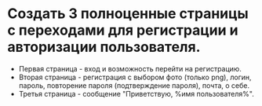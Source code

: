 # Создать 3 полноценные страницы с переходами для регистрации и авторизации пользователя. 

- Первая страница - вход и возможность перейти на регистрацию. 
- Вторая страница - регистрация с выбором фото (только png), логин, пароль, повторение пароля (подтверждение пароля), почта, о себе. 
- Третья страница - сообщение "Приветствую, %имя пользователя%".